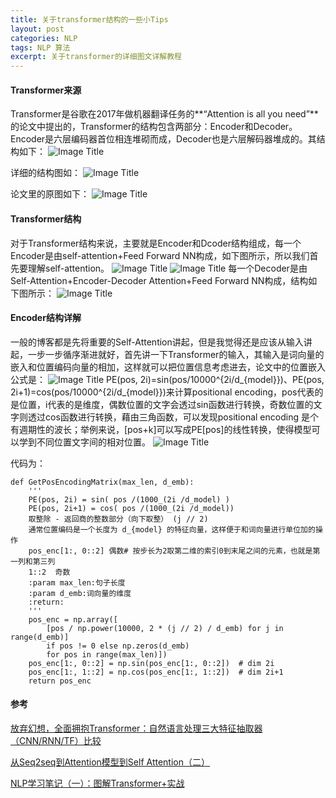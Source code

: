 ```yaml
---
title: 关于transformer结构的一些小Tips
layout: post
categories: NLP
tags: NLP 算法
excerpt: 关于transformer的详细图文详解教程
---
```

#### Transformer来源
Transformer是谷歌在2017年做机器翻译任务的**“Attention is all you need”**的论文中提出的，Transformer的结构包含两部分：Encoder和Decoder。Encoder是六层编码器首位相连堆砌而成，Decoder也是六层解码器堆成的。其结构如下：
![Image Title](https://i.loli.net/2019/03/27/5c9b3779d79b9.png)

详细的结构图如：
![Image Title](https://i.loli.net/2019/03/27/5c9b370ec551f.jpg)

论文里的原图如下：
![Image Title](https://i.loli.net/2019/03/27/5c9b4093ae2c0.jpg)

#### Transformer结构
对于Transformer结构来说，主要就是Encoder和Dcoder结构组成，每一个Encoder是由self-attention+Feed Forward NN构成，如下图所示，所以我们首先要理解self-attention。
![Image Title](https://i.loli.net/2019/03/27/5c9b3e1be49ac.png)
![Image Title](https://i.loli.net/2019/03/27/5c9b3e1be641e.jpg)
每一个Decoder是由Self-Attention+Encoder-Decoder Attention+Feed Forward NN构成，结构如下图所示：
![Image Title](https://i.loli.net/2019/03/27/5c9b3ee32fe81.png)

#### Encoder结构详解
一般的博客都是先将重要的Self-Attention讲起，但是我觉得还是应该从输入讲起，一步一步循序渐进就好，首先讲一下Transformer的输入，其输入是词向量的嵌入和位置编码向量的相加，这样就可以把位置信息考虑进去，论文中的位置嵌入公式是：
![Image Title](https://i.loli.net/2019/03/27/5c9b426ec0116.jpg)
PE(pos, 2i)=sin(pos/10000^{2i/d_{model}})、PE(pos, 2i+1)=cos(pos/10000^{2i/d_{model}})来计算positional encoding，pos代表的是位置，i代表的是维度，偶数位置的文字会透过sin函数进行转换，奇数位置的文字则透过cos函数进行转换，藉由三角函数，可以发现positional encoding 是个有週期性的波长；举例来说，[pos+k]可以写成PE[pos]的线性转换，使得模型可以学到不同位置文字间的相对位置。
![Image Title](https://i.loli.net/2019/03/27/5c9b4314074d9.jpg)

代码为：
```
def GetPosEncodingMatrix(max_len, d_emb):
    '''
    PE(pos, 2i) = sin( pos /(1000_(2i /d_model) )
    PE(pos, 2i+1) = cos( pos /(1000_(2i /d_model))
    取整除 - 返回商的整数部分（向下取整） (j // 2)
    通常位置编码是一个长度为 d_{model} 的特征向量，这样便于和词向量进行单位加的操作
    pos_enc[1:, 0::2] 偶数# 按步长为2取第二维的索引0到末尾之间的元素，也就是第一列和第三列
    1::2  奇数
    :param max_len:句子长度
    :param d_emb:词向量的维度
    :return:
    '''
    pos_enc = np.array([
        [pos / np.power(10000, 2 * (j // 2) / d_emb) for j in range(d_emb)]
        if pos != 0 else np.zeros(d_emb)
        for pos in range(max_len)])
    pos_enc[1:, 0::2] = np.sin(pos_enc[1:, 0::2])  # dim 2i
    pos_enc[1:, 1::2] = np.cos(pos_enc[1:, 1::2])  # dim 2i+1
    return pos_enc

```



#### 参考

[放弃幻想，全面拥抱Transformer：自然语言处理三大特征抽取器（CNN/RNN/TF）比较](https://zhuanlan.zhihu.com/p/54743941)

[从Seq2seq到Attention模型到Self Attention（二）](https://wallstreetcn.com/articles/3417279)

[NLP学习笔记（一）：图解Transformer+实战](https://blog.csdn.net/linxid/article/details/84321617)
